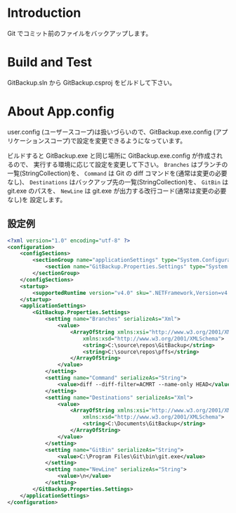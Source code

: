 # Introduction
Git でコミット前のファイルをバックアップします。

# Build and Test
GitBackup.sln から GitBackup.csproj をビルドして下さい。

# About App.config
user.config (ユーザースコープ)は扱いづらいので、GitBackup.exe.config (アプリケーションスコープ)で設定を変更できるようになっています。

ビルドすると GitBackup.exe と同じ場所に GitBackup.exe.config が作成されるので、
実行する環境に応じて設定を変更して下さい。
`Branches` はブランチの一覧(StringCollection)を、
`Command` は Git の diff コマンドを(通常は変更の必要なし)、
`Destinations` はバックアップ先の一覧(StringCollection)を、
`GitBin` は git.exe のパスを、
`NewLine` は git.exe が出力する改行コード(通常は変更の必要なし)を
設定します。

## 設定例

```xml
<?xml version="1.0" encoding="utf-8" ?>
<configuration>
    <configSections>
        <sectionGroup name="applicationSettings" type="System.Configuration.ApplicationSettingsGroup, System, Version=4.0.0.0, Culture=neutral, PublicKeyToken=b77a5c561934e089" >
            <section name="GitBackup.Properties.Settings" type="System.Configuration.ClientSettingsSection, System, Version=4.0.0.0, Culture=neutral, PublicKeyToken=b77a5c561934e089" requirePermission="false" />
        </sectionGroup>
    </configSections>
    <startup> 
        <supportedRuntime version="v4.0" sku=".NETFramework,Version=v4.8" />
    </startup>
    <applicationSettings>
        <GitBackup.Properties.Settings>
            <setting name="Branches" serializeAs="Xml">
                <value>
                    <ArrayOfString xmlns:xsi="http://www.w3.org/2001/XMLSchema-instance"
                        xmlns:xsd="http://www.w3.org/2001/XMLSchema">
                        <string>C:\source\repos\GitBackup</string>
                        <string>C:\source\repos\pffs</string>
                    </ArrayOfString>
                </value>
            </setting>
            <setting name="Command" serializeAs="String">
                <value>diff --diff-filter=ACMRT --name-only HEAD</value>
            </setting>
            <setting name="Destinations" serializeAs="Xml">
                <value>
                    <ArrayOfString xmlns:xsi="http://www.w3.org/2001/XMLSchema-instance"
                        xmlns:xsd="http://www.w3.org/2001/XMLSchema">
                        <string>C:\Documents\GitBackup</string>
                    </ArrayOfString>
                </value>
            </setting>
            <setting name="GitBin" serializeAs="String">
                <value>C:\Program Files\Git\bin\git.exe</value>
            </setting>
            <setting name="NewLine" serializeAs="String">
                <value>\n</value>
            </setting>
        </GitBackup.Properties.Settings>
    </applicationSettings>
</configuration>
```